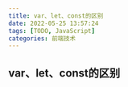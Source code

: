 ```yaml
---
title: var、let、const的区别
date: 2022-05-25 13:57:24
tags: [TODO, JavaScript]
categories: 前端技术
---
```


## var、let、const的区别

